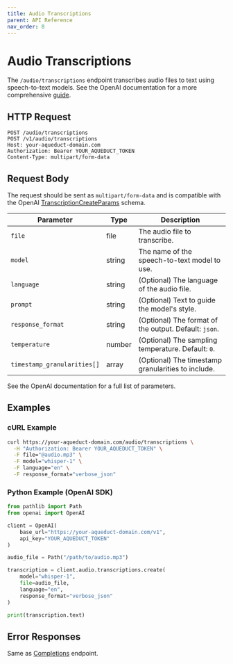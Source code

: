 ```yaml
---
title: Audio Transcriptions
parent: API Reference
nav_order: 8
---
```


# Audio Transcriptions

The `/audio/transcriptions` endpoint transcribes audio files to text using speech-to-text models.
See the OpenAI documentation for a more comprehensive [guide](https://platform.openai.com/docs/guides/speech-to-text).


## HTTP Request

```http
POST /audio/transcriptions
POST /v1/audio/transcriptions
Host: your-aqueduct-domain.com
Authorization: Bearer YOUR_AQUEDUCT_TOKEN
Content-Type: multipart/form-data
```

## Request Body

The request should be sent as `multipart/form-data` and is compatible with the OpenAI [TranscriptionCreateParams](https://platform.openai.com/docs/api-reference/audio/createTranscription) schema.

| Parameter                   | Type   | Description                                            |
|-----------------------------|--------|--------------------------------------------------------|
| `file`                      | file   | The audio file to transcribe.                          |
| `model`                     | string | The name of the speech-to-text model to use.           |
| `language`                  | string | (Optional) The language of the audio file.             |
| `prompt`                    | string | (Optional) Text to guide the model's style.            |
| `response_format`           | string | (Optional) The format of the output. Default: `json`.  |
| `temperature`               | number | (Optional) The sampling temperature. Default: `0`.     |
| `timestamp_granularities[]` | array  | (Optional) The timestamp granularities to include.     |

See the OpenAI documentation for a full list of parameters.

## Examples

### cURL Example

```bash
curl https://your-aqueduct-domain.com/audio/transcriptions \
  -H "Authorization: Bearer YOUR_AQUEDUCT_TOKEN" \
  -F file="@audio.mp3" \
  -F model="whisper-1" \
  -F language="en" \
  -F response_format="verbose_json"
```

### Python Example (OpenAI SDK)

```python
from pathlib import Path
from openai import OpenAI

client = OpenAI(
    base_url="https://your-aqueduct-domain.com/v1",
    api_key="YOUR_AQUEDUCT_TOKEN"
)

audio_file = Path("/path/to/audio.mp3")

transcription = client.audio.transcriptions.create(
    model="whisper-1",
    file=audio_file,
    language="en",
    response_format="verbose_json"
)

print(transcription.text)
```

## Error Responses

Same as [Completions](completions.md) endpoint.
